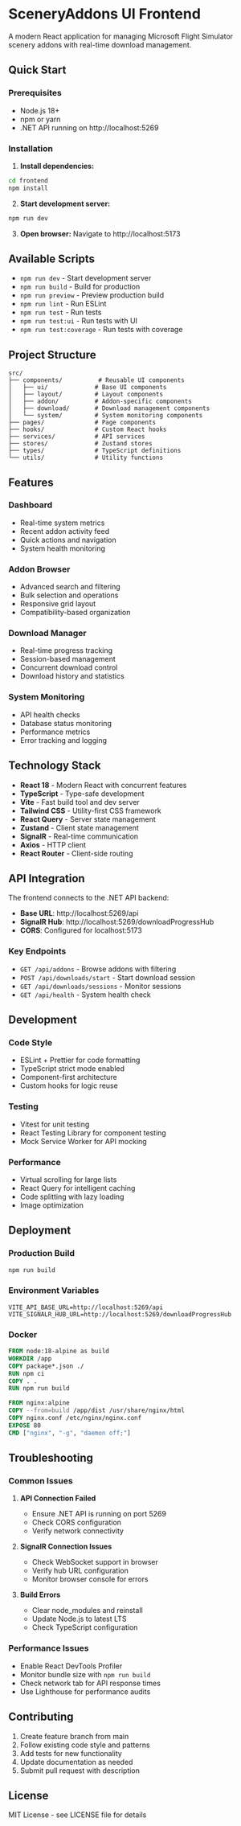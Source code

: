 # SceneryAddons UI Frontend

A modern React application for managing Microsoft Flight Simulator scenery addons with real-time download management.

## Quick Start

### Prerequisites
- Node.js 18+ 
- npm or yarn
- .NET API running on http://localhost:5269

### Installation

1. **Install dependencies:**
```bash
cd frontend
npm install
```

2. **Start development server:**
```bash
npm run dev
```

3. **Open browser:**
Navigate to http://localhost:5173

## Available Scripts

- `npm run dev` - Start development server
- `npm run build` - Build for production
- `npm run preview` - Preview production build
- `npm run lint` - Run ESLint
- `npm run test` - Run tests
- `npm run test:ui` - Run tests with UI
- `npm run test:coverage` - Run tests with coverage

## Project Structure

```
src/
├── components/          # Reusable UI components
│   ├── ui/             # Base UI components
│   ├── layout/         # Layout components
│   ├── addon/          # Addon-specific components
│   ├── download/       # Download management components
│   └── system/         # System monitoring components
├── pages/              # Page components
├── hooks/              # Custom React hooks
├── services/           # API services
├── stores/             # Zustand stores
├── types/              # TypeScript definitions
└── utils/              # Utility functions
```

## Features

### Dashboard
- Real-time system metrics
- Recent addon activity feed
- Quick actions and navigation
- System health monitoring

### Addon Browser
- Advanced search and filtering
- Bulk selection and operations
- Responsive grid layout
- Compatibility-based organization

### Download Manager
- Real-time progress tracking
- Session-based management
- Concurrent download control
- Download history and statistics

### System Monitoring
- API health checks
- Database status monitoring
- Performance metrics
- Error tracking and logging

## Technology Stack

- **React 18** - Modern React with concurrent features
- **TypeScript** - Type-safe development
- **Vite** - Fast build tool and dev server
- **Tailwind CSS** - Utility-first CSS framework
- **React Query** - Server state management
- **Zustand** - Client state management
- **SignalR** - Real-time communication
- **Axios** - HTTP client
- **React Router** - Client-side routing

## API Integration

The frontend connects to the .NET API backend:
- **Base URL**: http://localhost:5269/api
- **SignalR Hub**: http://localhost:5269/downloadProgressHub
- **CORS**: Configured for localhost:5173

### Key Endpoints
- `GET /api/addons` - Browse addons with filtering
- `POST /api/downloads/start` - Start download session
- `GET /api/downloads/sessions` - Monitor sessions
- `GET /api/health` - System health check

## Development

### Code Style
- ESLint + Prettier for code formatting
- TypeScript strict mode enabled
- Component-first architecture
- Custom hooks for logic reuse

### Testing
- Vitest for unit testing
- React Testing Library for component testing
- Mock Service Worker for API mocking

### Performance
- Virtual scrolling for large lists
- React Query for intelligent caching
- Code splitting with lazy loading
- Image optimization

## Deployment

### Production Build
```bash
npm run build
```

### Environment Variables
```env
VITE_API_BASE_URL=http://localhost:5269/api
VITE_SIGNALR_HUB_URL=http://localhost:5269/downloadProgressHub
```

### Docker
```dockerfile
FROM node:18-alpine as build
WORKDIR /app
COPY package*.json ./
RUN npm ci
COPY . .
RUN npm run build

FROM nginx:alpine
COPY --from=build /app/dist /usr/share/nginx/html
COPY nginx.conf /etc/nginx/nginx.conf
EXPOSE 80
CMD ["nginx", "-g", "daemon off;"]
```

## Troubleshooting

### Common Issues

1. **API Connection Failed**
   - Ensure .NET API is running on port 5269
   - Check CORS configuration
   - Verify network connectivity

2. **SignalR Connection Issues**
   - Check WebSocket support in browser
   - Verify hub URL configuration
   - Monitor browser console for errors

3. **Build Errors**
   - Clear node_modules and reinstall
   - Update Node.js to latest LTS
   - Check TypeScript configuration

### Performance Issues
- Enable React DevTools Profiler
- Monitor bundle size with `npm run build`
- Check network tab for API response times
- Use Lighthouse for performance audits

## Contributing

1. Create feature branch from main
2. Follow existing code style and patterns
3. Add tests for new functionality
4. Update documentation as needed
5. Submit pull request with description

## License

MIT License - see LICENSE file for details